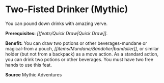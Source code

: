 ﻿---
cssclass: [feats]

---
# Two-Fisted Drinker (Mythic)

You can pound down drinks with amazing verve.

**Prerequisites:** _[[feats/Quick Draw|Quick Draw]]_.

**Benefit:** You can draw two potions or other beverages-mundane or magical-from a pouch, _[[items/Mundane/Bandolier|bandolier]]_, or similar holder (but not from a backpack) as a move action. As a standard action, you can drink two potions or other beverages. You must have two free hands to use this feat.

**Source** Mythic Adventures